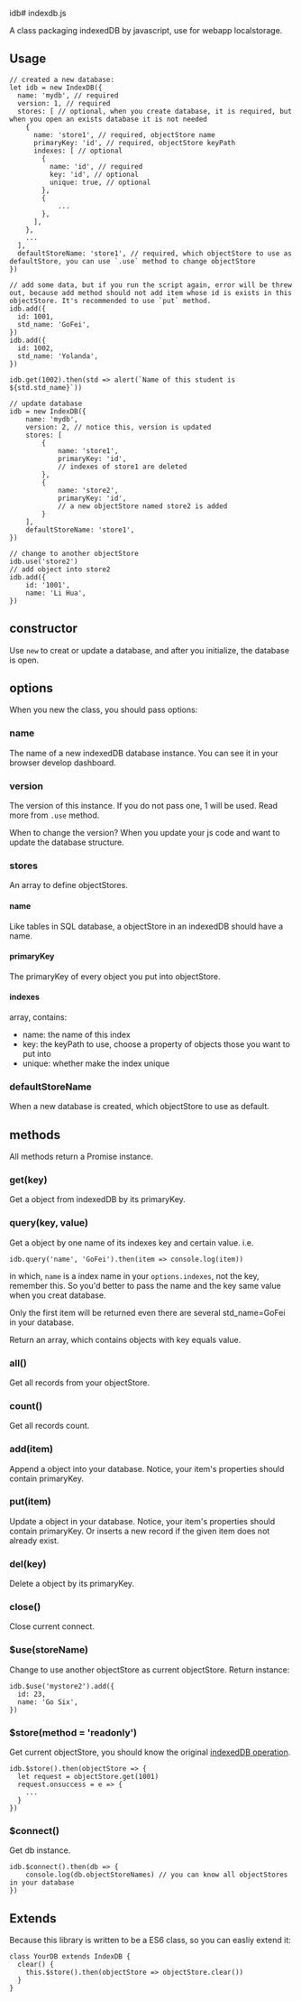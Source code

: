 idb# indexdb.js

A class packaging indexedDB by javascript, use for webapp localstorage.

## Usage

```
// created a new database:
let idb = new IndexDB({
  name: 'mydb', // required
  version: 1, // required
  stores: [ // optional, when you create database, it is required, but when you open an exists database it is not needed
    {
      name: 'store1', // required, objectStore name
      primaryKey: 'id', // required, objectStore keyPath
      indexes: [ // optional
        {
          name: 'id', // required
          key: 'id', // optional
          unique: true, // optional
        },
        {
            ...
        },
      ],
    },
    ...
  ],
  defaultStoreName: 'store1', // required, which objectStore to use as defaultStore, you can use `.use` method to change objectStore
})

// add some data, but if you run the script again, error will be threw out, because add method should not add item whose id is exists in this objectStore. It's recommended to use `put` method.
idb.add({
  id: 1001,
  std_name: 'GoFei',
})
idb.add({
  id: 1002,
  std_name: 'Yolanda',
})

idb.get(1002).then(std => alert(`Name of this student is ${std.std_name}`))

// update database
idb = new IndexDB({
    name: 'mydb',
    version: 2, // notice this, version is updated
    stores: [
        {
            name: 'store1',
            primaryKey: 'id',
            // indexes of store1 are deleted
        },
        {
            name: 'store2',
            primaryKey: 'id',
            // a new objectStore named store2 is added
        }
    ],
    defaultStoreName: 'store1',
})

// change to another objectStore
idb.use('store2')
// add object into store2
idb.add({
    id: '1001',
    name: 'Li Hua',
})
```

## constructor

Use `new` to creat or update a database, and after you initialize, the database is open.

## options

When you new the class, you should pass options:

### name

The name of a new indexedDB database instance. You can see it in your browser develop dashboard.

### version

The version of this instance. If you do not pass one, 1 will be used. Read more from `.use` method.

When to change the version? When you update your js code and want to update the database structure.

### stores

An array to define objectStores.

#### name

Like tables in SQL database, a objectStore in an indexedDB should have a name.

#### primaryKey

The primaryKey of every object you put into objectStore.

#### indexes

array, contains:

  - name: the name of this index
  - key: the keyPath to use, choose a property of objects those you want to put into
  - unique: whether make the index unique

### defaultStoreName

When a new database is created, which objectStore to use as default.

## methods

All methods return a Promise instance.

### get(key)

Get a object from indexedDB by its primaryKey.

### query(key, value)

Get a object by one name of its indexes key and certain value. i.e.

```
idb.query('name', 'GoFei').then(item => console.log(item))
```

in which, `name` is a index name in your `options.indexes`, not the key, remember this. So you'd better to pass the name and the key same value when you creat database.

Only the first item will be returned even there are several std_name=GoFei in your database.

Return an array, which contains objects with key equals value.

### all()

Get all records from your objectStore.

### count()

Get all records count.

### add(item)

Append a object into your database. Notice, your item's properties should contain primaryKey.

### put(item)

Update a object in your database. Notice, your item's properties should contain primaryKey. Or inserts a new record if the given item does not already exist.

### del(key)

Delete a object by its primaryKey.

### close()

Close current connect.

### $use(storeName)

Change to use another objectStore as current objectStore. Return instance:

```
idb.$use('mystore2').add({
  id: 23,
  name: 'Go Six',
})
```

### $store(method = 'readonly')

Get current objectStore, you should know the original [indexedDB operation](https://developer.mozilla.org/en-US/docs/Web/API/IDBObjectStore).

```
idb.$store().then(objectStore => {
  let request = objectStore.get(1001)
  request.onsuccess = e => {
    ...
  }
})
```

### $connect()

Get db instance.

```
idb.$connect().then(db => {
    console.log(db.objectStoreNames) // you can know all objectStores in your database
})
```

## Extends

Because this library is written to be a ES6 class, so you can easliy extend it:

```
class YourDB extends IndexDB {
  clear() {
    this.$store().then(objectStore => objectStore.clear())
  }
}
```
